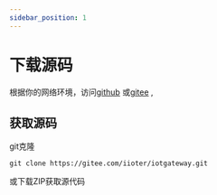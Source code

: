 ```yaml
---
sidebar_position: 1
---
```


# 下载源码
根据你的网络环境，访问[github](https://github.com/iioter/iotgateway) 或[gitee](https://gitee.com/iioter/iotgateway) ,



## 获取源码
git克隆
```
git clone https://gitee.com/iioter/iotgateway.git
```
或下载ZIP获取源代码
